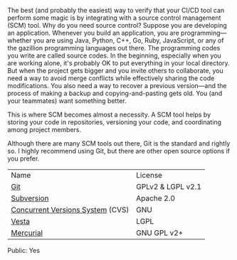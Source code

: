 The best (and probably the easiest) way to verify that your CI/CD tool can perform some magic is by integrating with a source control management (SCM) tool. Why do you need source control? Suppose you are developing an application. Whenever you build an application, you are programming—whether you are using Java, Python, C++, Go, Ruby, JavaScript, or any of the gazillion programming languages out there. The programming codes you write are called source codes. In the beginning, especially when you are working alone, it's probably OK to put everything in your local directory. But when the project gets bigger and you invite others to collaborate, you need a way to avoid merge conflicts while effectively sharing the code modifications. You also need a way to recover a previous version—and the process of making a backup and copying-and-pasting gets old. You (and your teammates) want something better.

This is where SCM becomes almost a necessity. A SCM tool helps by storing your code in repositories, versioning your code, and coordinating among project members.

Although there are many SCM tools out there, Git is the standard and rightly so. I highly recommend using Git, but there are other open source options if you prefer.


|||
|--|--|
|Name|License|
|[Git](https://git-scm.com)|GPLv2 & LGPL v2.1|
|[Subversion](https://subversion.apache.org)|Apache 2.0|
|[Concurrent Versions System](http://savannah.nongnu.org/projects/cvs) (CVS)|GNU|
|[Vesta](http://www.vestasys.org)|LGPL|
|[Mercurial](https://www.mercurial-scm.org)|GNU GPL v2+|

Public: Yes
























